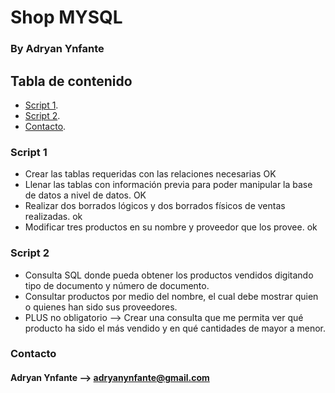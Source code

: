 # Shop MYSQL 

### By Adryan Ynfante

## Tabla de contenido

- [Script 1](#Script-1).
- [Script 2](#Script-2).
- [Contacto](#Contacto).


### Script 1
- Crear las tablas requeridas con las relaciones necesarias OK
- Llenar las tablas con información previa para poder manipular la base de datos a nivel de datos. OK
- Realizar dos borrados lógicos y dos borrados físicos de ventas realizadas. ok
- Modificar tres productos en su nombre y proveedor que los provee. ok


### Script 2
- Consulta SQL donde pueda obtener los productos vendidos digitando tipo de documento y número de documento.
- Consultar productos por medio del nombre, el cual debe mostrar quien o quienes han sido sus proveedores.
- PLUS no obligatorio --> Crear una consulta que me permita ver qué producto ha sido el más vendido y en qué cantidades de mayor a menor.



### Contacto
#### Adryan Ynfante --> adryanynfante@gmail.com
